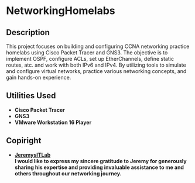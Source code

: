 <h1>NetworkingHomelabs</h1>

<h2>Description</h2>
This project focuses on building and configuring CCNA networking practice homelabs using Cisco Packet Tracer and GNS3. The objective is to implement OSPF, configure ACLs, set up EtherChannels, define static routes, atc. and work with both IPv6 and IPv4. By utilizing tools to simulate and configure virtual networks, practice various networking concepts, and gain hands-on experience.
<br />


<h2>Utilities Used</h2>

- <b>Cisco Packet Tracer</b> 
- <b>GNS3</b>
- <b>VMware Workstation 16 Player</b>


<h2>Copiright </h2>

- <b>[JeremysITLab](https://www.youtube.com/@JeremysITLab)</b><br>
<b>I would like to express my sincere gratitude to Jeremy for generously sharing his expertise and providing invaluable assistance to me and others throughout our networking journey.<b>


<!--
 ```diff
- text in red
+ text in green
! text in orange
# text in gray
@@ text in purple (and bold)@@
```
--!>
